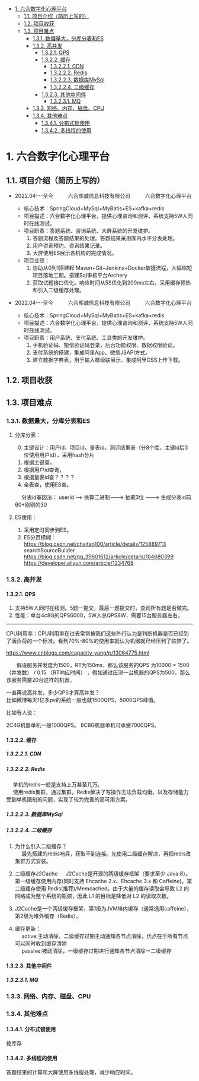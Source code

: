 
<!-- TOC -->

- [1. 六合数字化心理平台](#1-六合数字化心理平台)
    - [1.1. 项目介绍（简历上写的）](#11-项目介绍简历上写的)
    - [1.2. 项目收获](#12-项目收获)
    - [1.3. 项目难点](#13-项目难点)
        - [1.3.1. 数据量大，分库分表和ES](#131-数据量大分库分表和es)
        - [1.3.2. 高并发](#132-高并发)
            - [1.3.2.1. QPS](#1321-qps)
            - [1.3.2.2. 缓存](#1322-缓存)
                - [1.3.2.2.1. CDN](#13221-cdn)
                - [1.3.2.2.2. Redis](#13222-redis)
                - [1.3.2.2.3. 数据库MySql](#13223-数据库mysql)
                - [1.3.2.2.4. 二级缓存](#13224-二级缓存)
            - [1.3.2.3. 其他中间件](#1323-其他中间件)
                - [1.3.2.3.1. MQ](#13231-mq)
        - [1.3.3. 网络、内存、磁盘、CPU](#133-网络内存磁盘cpu)
        - [1.3.4. 其他难点](#134-其他难点)
            - [1.3.4.1. 分布式锁使用](#1341-分布式锁使用)
            - [1.3.4.2. 多线程的使用](#1342-多线程的使用)

<!-- /TOC -->


# 1. 六合数字化心理平台  

## 1.1. 项目介绍（简历上写的）

* 2022.04---至今 &emsp; &emsp; 六合熙诚信息科技有限公司 &emsp; &emsp; 六合数字化心理平台    
    * 核心技术：SpringCloud+MySql+MyBatis+ES+kafka+redis  
    * 项目描述：六合数字化心理平台，提供心理咨询和测评，系统支持5W人同时在线测试。  
    * 项目职责：答题系统、咨询系统、大屏系统的开发维护。  
        1. 答题流程及答题结果的处理。答题结果采用库内水平分表处理。    
        2. 用户咨询预约、咨询结果记录。  
        3. 大屏使用ES展示各机构的完成情况。  
    * 项目业绩：  
        1. 协助从0到1搭建起 Maven+Git+Jenkins+Docker敏捷流程，大幅缩短项目落地工期。搭建Sql审核平台Archery
        2. 获取试题接口优化。响应时间从5S优化到200ms左右。采用缓存预热和引入二级缓存处理。  

* 2022.04---至今 &emsp; &emsp; 六合熙诚信息科技有限公司 &emsp; &emsp; 六合数字化心理平台    
    * 核心技术：SpringCloud+MySql+MyBatis+ES+kafka+redis  
    * 项目描述：六合数字化心理平台，提供心理咨询和测评，系统支持5W人同时在线测试。  
    * 项目职责：用户系统、支付系统、工具类的开发维护。  
        1. 手机验证码、短信验证码登录，后台功能权限、数据权限验证。  
        2. 支付系统的搭建，集成阿里App、微信JSAPI方式。  
        3. 建立数据字典表，用于输入框级联展示、集成阿里OSS上传下载。



## 1.2. 项目收获  


## 1.3. 项目难点  

### 1.3.1. 数据量大，分库分表和ES
1. 分库分表：  

    0. 主键设计：用户id，项目id，量表id，测评结果表（分8个库，主键id后3位使用用户id），采用hash分片  
    1. 根据主键查，
    2. 根据用户id查询，
    3. 根据量表id查？？？？
    4. 全表查，使用ES查。  

    &emsp; 分表id基因法： userId --> 换算二进制---> 抽取3位  --->  生成分表id前60+刚刚的30  

2. ES使用：  
    1. 采用定时同步到ES。  
    2. ES分页模糊：
        https://blog.csdn.net/chaitao100/article/details/125889713  
        searchSourceBulider https://blog.csdn.net/qq_39601612/article/details/104680399  
        https://developer.aliyun.com/article/1234768     


### 1.3.2. 高并发
#### 1.3.2.1. QPS  
1. 支持5W人同时在线测。5题一提交，最后一题提交时，查询所有题是否做完。  
2. 性能：单台4c8G的QPS6000，5W人总QPS8W，需要15台服务器左右。  

--------

CPU利用率：CPU利用率在过去常常被我们这些外行认为是判断机器是否已经到了满负荷的一个标准。看到70%-80%的使用率就认为机器就已经压到了临界了。  

https://www.cnblogs.com/capacity-yang/p/13064775.html 

　　假设服务并发度为1500，RT为150ms，那么该服务的QPS 为10000 = 1500（并发数） /  0.15 （RT响应时间） ，假如通过压测一台机器的QPS为500，那么该服务需要20台这样的机器。


一直再说高并发，多少QPS才算高并发？  
比如微博每天1亿多pv的系统一般也就1500QPS，5000QPS峰值。

比如有人说：

2C4G机器单机一般1000QPS。
8C8G机器单机可承受7000QPS。

#### 1.3.2.2. 缓存  

##### 1.3.2.2.1. CDN  



##### 1.3.2.2.2. Redis  
&emsp; 单机的redis一般是支持上万甚至几万。  
&emsp; 使用redis集群，通过集群，Redis解决了写操作无法负载均衡，以及存储能力受到单机限制的问题，实现了较为完善的高可用方案。

##### 1.3.2.2.3. 数据库MySql  



##### 1.3.2.2.4. 二级缓存  
1. 为什么引入二级缓存？  
&emsp; 最先搭建的redis哨兵，获取不到连接。先使用二级缓存解决，再把redis改集群方式安装。    

2. 二级缓存J2Cache
&emsp; J2Cache是开源的两级缓存框架（要求至少 Java 8）。第一级缓存使用内存(同时支持 Ehcache 2.x、Ehcache 3.x 和 Caffeine)，第二级缓存使用 Redis(推荐)/Memcached。由于大量的缓存读取会导致 L2 的网络成为整个系统的瓶颈，因此 L1 的目标是降低对 L2 的读取次数。  

1. J2Cache是一个两级缓存框架，第1级为JVM堆内缓存（通常选用caffeine），第2级为堆外缓存（Redis）。   
2. 缓存更新：  
&emsp; active:主动清除，二级缓存过期主动通知各节点清除，优点在于所有节点可以同时收到缓存清除  
&emsp; passive:被动清除，一级缓存过期进行通知各节点清除一二级缓存  


#### 1.3.2.3. 其他中间件  
##### 1.3.2.3.1. MQ  


### 1.3.3. 网络、内存、磁盘、CPU  


### 1.3.4. 其他难点
#### 1.3.4.1. 分布式锁使用  
抢库存  

#### 1.3.4.2. 多线程的使用  
答题结果的计算和大屏使用多线程处理，减少响应时间。  
  
